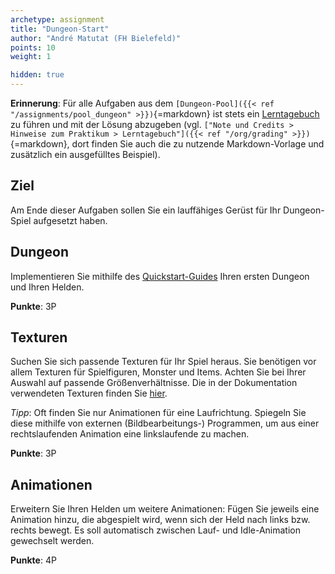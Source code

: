 ```yaml
---
archetype: assignment
title: "Dungeon-Start"
author: "André Matutat (FH Bielefeld)"
points: 10
weight: 1

hidden: true
---
```



**Erinnerung**: Für alle Aufgaben aus dem `[Dungeon-Pool]({{< ref "/assignments/pool_dungeon" >}})`{=markdown}
ist stets ein [Lerntagebuch](https://github.com/Programmiermethoden/PM-Lecture/blob/master/markdown/org/lerntagebuch.md)
zu führen und mit der Lösung abzugeben (vgl.
`["Note und Credits > Hinweise zum Praktikum > Lerntagebuch"]({{< ref "/org/grading" >}})`{=markdown}, dort
finden Sie auch die zu nutzende Markdown-Vorlage und zusätzlich ein ausgefülltes Beispiel).


## Ziel

Am Ende dieser Aufgaben sollen Sie ein lauffähiges Gerüst für Ihr Dungeon-Spiel aufgesetzt haben.


## Dungeon

Implementieren Sie mithilfe des [Quickstart-Guides](https://github.com/Programmiermethoden/__dungeon-starter/blob/master/documentation/quickstart_de.md) Ihren ersten Dungeon und Ihren Helden.

<!-- TODO
Repo "dungeon-starter" gibt es nicht mehr, das wird im "PM-Dungeon" weiter gepflegt. Die Doku existiert aber dort noch nicht.
-->

**Punkte**: 3P


## Texturen

Suchen Sie sich passende Texturen für Ihr Spiel heraus. Sie benötigen vor allem Texturen für Spielfiguren, Monster und Items. Achten Sie bei Ihrer Auswahl auf passende Größenverhältnisse. Die in der Dokumentation verwendeten Texturen finden Sie [hier](https://0x72.itch.io/dungeontileset-ii).

_Tipp_: Oft finden Sie nur Animationen für eine Laufrichtung. Spiegeln Sie diese mithilfe von externen (Bildbearbeitungs-) Programmen, um aus einer rechtslaufenden Animation eine linkslaufende zu machen.

**Punkte**: 3P


## Animationen

Erweitern Sie Ihren Helden um weitere Animationen: Fügen Sie jeweils eine Animation hinzu, die abgespielt wird, wenn sich der Held nach links bzw. rechts bewegt. Es soll automatisch zwischen Lauf- und Idle-Animation gewechselt werden.

**Punkte**: 4P
